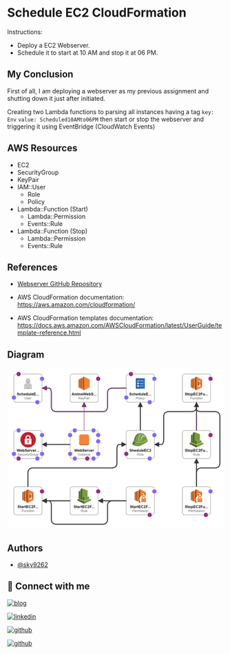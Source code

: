 # Schedule EC2 CloudFormation
Instructions:
- Deploy a EC2 Webserver. 
- Schedule it to start at 10 AM and stop it at 06 PM.


## My Conclusion 

First of all, I am deploying a webserver as my previous assignment and shutting down it just after initiated.

Creating two Lambda functions to parsing all instances having a tag `key: Env` `value: Scheduled10AMto06PM` then start or stop the webserver and triggering it using EventBridge (CloudWatch Events)



## AWS Resources
* EC2
* SecurityGroup
* KeyPair
* IAM::User
    * Role
    * Policy
* Lambda::Function (Start)
    * Lambda::Permission
    * Events::Rule 
* Lambda::Function (Stop)
    * Lambda::Permission 
    * Events::Rule 
## References
- [Webserver GitHub Repository](https://github.com/falselunatic/Anime)
- AWS CloudFormation documentation: https://aws.amazon.com/cloudformation/

- AWS CloudFormation templates documentation: https://docs.aws.amazon.com/AWSCloudFormation/latest/UserGuide/template-reference.html


## Diagram

![Template Diagram](./images/template1-designer.png)


## Authors

- [@sky9262](https://www.github.com/sky9262)

## 🔗 Connect with me
[![blog](https://img.shields.io/badge/blog-000?style=for-the-badge&logo=ko-fi&logoColor=white)](https://sky9262.tistory.com/)

[![linkedin](https://img.shields.io/badge/linkedin-0A66C2?style=for-the-badge&logo=linkedin&logoColor=white)](https://www.linkedin.com/in/sky9262/)

[![github](https://img.shields.io/badge/Instagram-ffffff?style=for-the-badge&logo=instagram&logoColor=dd2a7b)](https://www.instagram.com/sky926296/)

[![github](https://img.shields.io/badge/github-000?style=for-the-badge&logo=github&logoColor=white)](https://github.com/sky9262/)
